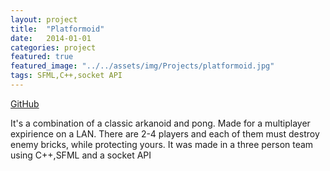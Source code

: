 ```yaml
---
layout: project
title:  "Platformoid"
date:   2014-01-01 
categories: project
featured: true
featured_image: "../../assets/img/Projects/platformoid.jpg"
tags: SFML,C++,socket API
---
```

[GitHub]:      https://github.com/QuiX23/Platformoid

[GitHub][GitHub]

It's a combination of a classic arkanoid and pong. Made for a multiplayer expirience on a LAN. There are 2-4 players and each of them must destroy enemy bricks, while protecting yours. It was made in a three person team using C++,SFML and a socket API